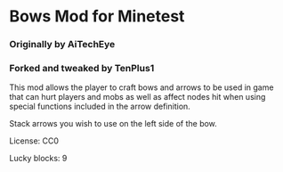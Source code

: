 
# Bows Mod for Minetest

### Originally by AiTechEye

### Forked and tweaked by TenPlus1

This mod allows the player to craft bows and arrows to be used in game that can hurt players and mobs as well as affect nodes hit when using special functions included in the arrow definition.

Stack arrows you wish to use on the left side of the bow.

License: CC0

Lucky blocks: 9
